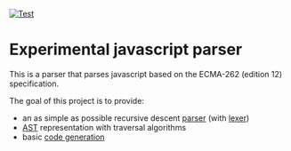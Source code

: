 [![Test](https://github.com/FelixStridsberg/fajt/actions/workflows/test.yaml/badge.svg)](https://github.com/FelixStridsberg/fajt/actions/workflows/test.yaml)

# Experimental javascript parser

This is a parser that parses javascript based on the ECMA-262 (edition 12) specification.

The goal of this project is to provide:
- an as simple as possible recursive descent [parser] (with [lexer])
- [AST] representation with traversal algorithms
- basic [code generation]


[lexer]: ./lexer
[parser]: ./parser
[AST]: ./ast
[code generation]: ./codegen
